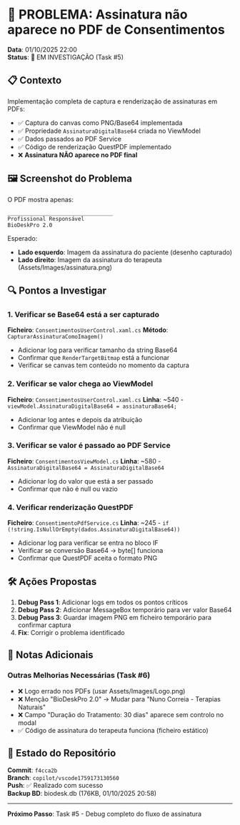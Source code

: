 # 🐛 PROBLEMA: Assinatura não aparece no PDF de Consentimentos

**Data**: 01/10/2025 22:00  
**Status**: 🔴 EM INVESTIGAÇÃO (Task #5)

## 📋 Contexto

Implementação completa de captura e renderização de assinaturas em PDFs:
- ✅ Captura do canvas como PNG/Base64 implementada
- ✅ Propriedade `AssinaturaDigitalBase64` criada no ViewModel
- ✅ Dados passados ao PDF Service
- ✅ Código de renderização QuestPDF implementado
- ❌ **Assinatura NÃO aparece no PDF final**

## 🖼️ Screenshot do Problema

O PDF mostra apenas:
```
_________________________________
Profissional Responsável
BioDeskPro 2.0
```

Esperado:
- **Lado esquerdo**: Imagem da assinatura do paciente (desenho capturado)
- **Lado direito**: Imagem da assinatura do terapeuta (Assets/Images/assinatura.png)

## 🔍 Pontos a Investigar

### 1. Verificar se Base64 está a ser capturado
**Ficheiro**: `ConsentimentosUserControl.xaml.cs`
**Método**: `CapturarAssinaturaComoImagem()`
- Adicionar log para verificar tamanho da string Base64
- Confirmar que `RenderTargetBitmap` está a funcionar
- Verificar se canvas tem conteúdo no momento da captura

### 2. Verificar se valor chega ao ViewModel
**Ficheiro**: `ConsentimentosUserControl.xaml.cs`
**Linha**: ~540 - `viewModel.AssinaturaDigitalBase64 = assinaturaBase64;`
- Adicionar log antes e depois da atribuição
- Confirmar que ViewModel não é null

### 3. Verificar se valor é passado ao PDF Service
**Ficheiro**: `ConsentimentosViewModel.cs`
**Linha**: ~580 - `AssinaturaDigitalBase64 = AssinaturaDigitalBase64`
- Adicionar log do valor que está a ser passado
- Confirmar que não é null ou vazio

### 4. Verificar renderização QuestPDF
**Ficheiro**: `ConsentimentoPdfService.cs`
**Linha**: ~245 - `if (!string.IsNullOrEmpty(dados.AssinaturaDigitalBase64))`
- Adicionar log para verificar se entra no bloco IF
- Verificar se conversão Base64 → byte[] funciona
- Confirmar que QuestPDF aceita o formato PNG

## 🛠️ Ações Propostas

1. **Debug Pass 1**: Adicionar logs em todos os pontos críticos
2. **Debug Pass 2**: Adicionar MessageBox temporário para ver valor Base64
3. **Debug Pass 3**: Guardar imagem PNG em ficheiro temporário para confirmar captura
4. **Fix**: Corrigir o problema identificado

## 📝 Notas Adicionais

### Outras Melhorias Necessárias (Task #6)
- ❌ Logo errado nos PDFs (usar Assets/Images/Logo.png)
- ❌ Menção "BioDeskPro 2.0" → Mudar para "Nuno Correia - Terapias Naturais"
- ❌ Campo "Duração do Tratamento: 30 dias" aparece sem controlo no modal
- ✅ Código de assinatura do terapeuta funciona (ficheiro estático)

## 🔄 Estado do Repositório

**Commit**: `f4cca2b`  
**Branch**: `copilot/vscode1759173130560`  
**Push**: ✅ Realizado com sucesso  
**Backup BD**: biodesk.db (176KB, 01/10/2025 20:58)

---

**Próximo Passo**: Task #5 - Debug completo do fluxo de assinatura

